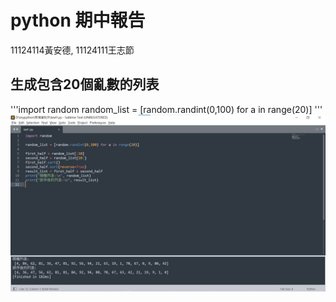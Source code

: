 # python 期中報告   
11124114黃安德,  11124111王志節
## 生成包含20個亂數的列表


'''import random
random_list = [random.randint(0,100) for a in range(20)]
'''
![Example Images](test實作.jpg)







